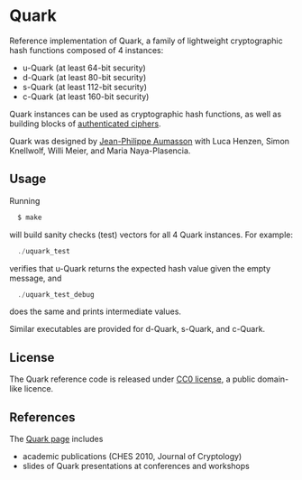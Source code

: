 Quark
=====

Reference implementation of Quark, a family of lightweight cryptographic
hash functions composed of 4 instances:
* u-Quark (at least 64-bit security)
* d-Quark (at least 80-bit security)
* s-Quark (at least 112-bit security) 
* c-Quark (at least 160-bit security)

Quark instances can be used as cryptographic hash functions, as well as
building blocks of [authenticated
ciphers](https://131002.net/data/papers/AKM12.pdf).

Quark was designed by [Jean-Philippe Aumasson](https://131002.net) with
Luca Henzen, Simon Knellwolf, Willi Meier, and Maria Naya-Plasencia.


Usage
-----

Running

```sh
  $ make
```

will build sanity checks (test) vectors for all 4 Quark instances. For
example:

```C
  ./uquark_test
```

verifies that u-Quark returns the expected hash value given the empty
message, and

```c
  ./uquark_test_debug
```

does the same and prints intermediate values.

Similar executables are provided for d-Quark, s-Quark, and c-Quark.


License
-------

The Quark reference code is released under [CC0
license](https://creativecommons.org/publicdomain/zero/1.0/), a public
domain-like licence.


References
----------

The [Quark page](https://131002.net/quark) includes
* academic publications (CHES 2010, Journal of Cryptology) 
* slides of Quark presentations at conferences and workshops
